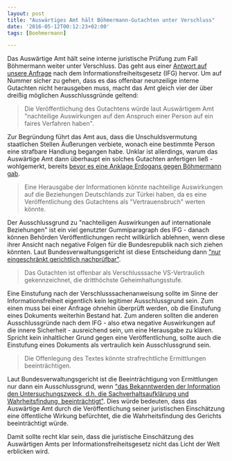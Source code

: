 ```yaml
---
layout: post
title: "Auswärtiges Amt hält Böhmermann-Gutachten unter Verschluss"
date: '2016-05-12T00:12:23+02:00'
tags: [Boehmermann]

---
```

Das Auswärtige Amt hält seine interne juristische Prüfung zum Fall Böhmermann weiter unter Verschluss. Das geht aus einer <a href="https://fragdenstaat.de/anfrage/juristische-prufung-bohmermann-erdogan/">Antwort auf unsere Anfrage</a> nach dem Informationsfreiheitsgesetz (IFG) hervor. Um auf Nummer sicher zu gehen, dass es das offenbar neunzeilige interne Gutachten nicht herausgeben muss, macht das Amt gleich vier der über dreißig möglichen Ausschlussgründe geltend: 

<blockquote>Die Veröffentlichung des Gutachtens würde laut Auswärtigem Amt "nachteilige Auswirkungen auf den Anspruch einer Person auf ein faires Verfahren haben".</blockquote>

Zur Begründung führt das Amt aus, dass die Unschuldsvermutung staatlichen Stellen Äußerungen verbiete, wonach eine bestimmte Person eine strafbare Handlung begangen habe. Unklar ist allerdings, warum das Auswärtige Amt dann überhaupt ein solches Gutachten anfertigen ließ - wohlgemerkt, bereits <a href="http://www.tagesspiegel.de/politik/boehmermanns-erdogan-gedicht-staatsanwaltschaft-ermittelt-auch-gegen-zdf-verantwortliche/13407794.html">bevor es eine Anklage Erdogans gegen Böhmermann gab</a>.

<blockquote>Eine Herausgabe der Informationen könnte nachteilige Auswirkungen auf die Beziehungen Deutschlands zur Türkei haben, da es eine Veröffentlichung des Gutachtens als "Vertrauensbruch" werten könnte.</blockquote>

Der Ausschlussgrund zu "nachteiligen Auswirkungen auf internationale Beziehungen" ist ein viel genutzter Gummiparagraph des IFG - danach können Behörden Veröffentlichungen recht willkürlich ablehnen, wenn diese ihrer Ansicht nach negative Folgen für die Bundesrepublik nach sich ziehen könnten. Laut Bundesverwaltungsgericht ist diese Entscheidung dann <a href="http://www.bverwg.de/entscheidungen/entscheidung.php?ent=291009U7C22.08.0">"nur eingeschränkt gerichtlich nachprüfbar"</a>.

<blockquote>Das Gutachten ist offenbar als Verschlusssache VS-Vertraulich gekennzeichnet, die dritthöchste Geheimhaltungsstufe.</blockquote>

Eine Einstufung nach der Verschlusssachenanweisung sollte im Sinne der Informationsfreiheit eigentlich kein legitimer Ausschlussgrund sein. Zum einen muss bei einer Anfrage ohnehin überprüft werden, ob die Einstufung eines Dokuments weiterhin Bestand hat. Zum anderen sollten die anderen Ausschlussgründe nach dem IFG - also etwa negative Auswirkungen auf die innere Sicherheit - ausreichend sein, um eine Herausgabe zu klären. Spricht kein inhaltlicher Grund gegen eine Veröffentlichung, sollte auch die Einstufung eines Dokuments als vertraulich kein Ausschlussgrund sein.

<blockquote>Die Offenlegung des Textes könnte strafrechtliche Ermittlungen beeinträchtigen.</blockquote>

Laut Bundesverwaltungsgericht ist die Beeinträchtigung von Ermittlungen nur dann ein Ausschlussgrund, wenn <a href="http://www.bverwg.de/entscheidungen/entscheidung.php?ent=271114U7C18.12.0">"das Bekanntwerden der Information den Untersuchungszweck, d.h. die Sachverhaltsaufklärung und Wahrheitsfindung, beeinträchtigt"</a>. Dies würde bedeuten, dass das Auswärtige Amt durch die Veröffentlichung seiner juristischen Einschätzung eine öffentliche Wirkung befürchtet, die die Wahrheitsfindung des Gerichts beeinträchtigt würde.

Damit sollte recht klar sein, dass die juristische Einschätzung des Auswärtigen Amts per Informationsfreiheitsgesetz nicht das Licht der Welt erblicken wird.
